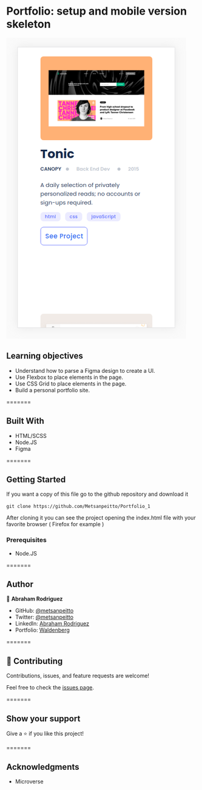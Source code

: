 # Portfolio: setup and mobile version skeleton

![Alt text](images/screenshot.png?raw=true "Optional Title")

## Learning objectives
- Understand how to parse a Figma design to create a UI.
- Use Flexbox to place elements in the page.
- Use CSS Grid to place elements in the page.
- Build a personal portfolio site.

=======

## Built With

- HTML/SCSS
- Node.JS
- Figma

=======

## Getting Started

If you want a copy of this file go to the github repository and download it

`git clone https://github.com/Metsanpeitto/Portfolio_1`

After cloning it you can see the project opening the index.html file with your favorite browser ( Firefox for example )



### Prerequisites

- Node.JS


=======

## Author

👤 **Abraham Rodriguez**

- GitHub: [@metsanpeitto](https://github.com/Metsanpeitto)
- Twitter: [@metsanpeitto](https://twitter.com/home)
- LinkedIn: [Abraham Rodriguez](https://www.linkedin.com/in/abraham-rodriguez-3283a319a/)
- Portfolio: [Waldenberg](https://portfolio.waldenberginc.com)


=======

## 🤝 Contributing

Contributions, issues, and feature requests are welcome!

Feel free to check the [issues page](../../issues/).


=======

## Show your support

Give a ⭐️ if you like this project!


=======

## Acknowledgments

- Microverse